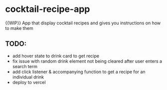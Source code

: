 # cocktail-recipe-app
{{WIP}} App that display cocktail recipes and gives you instructions on how to make them 


## TODO: 
  * add hover state to drink card to get recipe 
  * fix issue with random drink element not being cleared after user enters a search term  
  * add click listener & accompanying function to get a recipe for an individual drink 
  * deploy to vercel 
  
  
  
  

